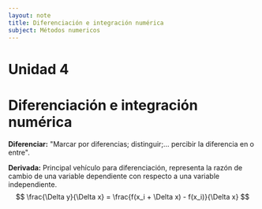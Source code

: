 ```yaml
---
layout: note
title: Diferenciación e integración numérica
subject: Métodos numericos
---
```


# Unidad 4

# Diferenciación e integración numérica

**Diferenciar:** "Marcar por diferencias; distinguir;... percibir la diferencia en o entre".

**Derivada:** Principal vehículo para diferenciación, representa la razón de cambio de una variable dependiente con respecto a una variable independiente.
$$
\frac{\Delta y}{\Delta x} = \frac{f(x_i + \Delta x) - f(x_i)}{\Delta x}
$$

